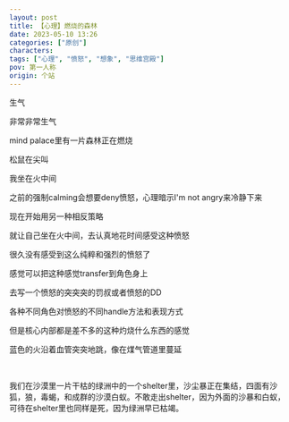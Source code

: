 ```yaml
---
layout: post
title: 【心理】燃烧的森林
date: 2023-05-10 13:26
categories: ["原创"]
characters: 
tags: ["心理", "愤怒", "想象", "思维宫殿"]
pov: 第一人称
origin: 个站
---
```


生气

非常非常生气

mind palace里有一片森林正在燃烧

松鼠在尖叫

我坐在火中间

之前的强制calming会想要deny愤怒，心理暗示I'm not angry来冷静下来

现在开始用另一种相反策略

就让自己坐在火中间，去认真地花时间感受这种愤怒

很久没有感受到这么纯粹和强烈的愤怒了

感觉可以把这种感觉transfer到角色身上

去写一个愤怒的突突突的罚叔或者愤怒的DD

各种不同角色对愤怒的不同handle方法和表现方式

但是核心内部都是差不多的这种灼烧什么东西的感觉

蓝色的火沿着血管突突地跳，像在煤气管道里蔓延

<br>

我们在沙漠里一片干枯的绿洲中的一个shelter里，沙尘暴正在集结，四面有沙狐，狼，毒蝎，和成群的沙漠白蚁。不敢走出shelter，因为外面的沙暴和白蚁，可待在shelter里也同样是死，因为绿洲早已枯竭。
